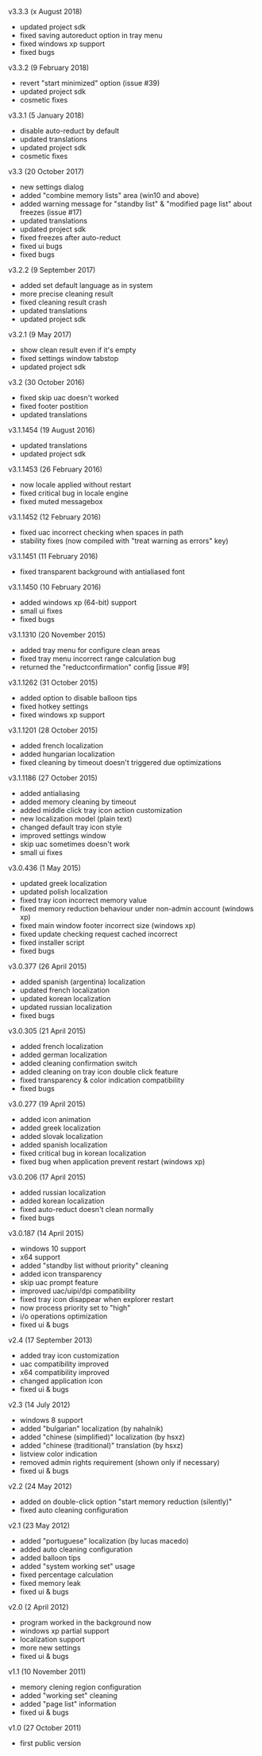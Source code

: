 v3.3.3 (x August 2018)
- updated project sdk
- fixed saving autoreduct option in tray menu
- fixed windows xp support
- fixed bugs

v3.3.2 (9 February 2018)
- revert "start minimized" option (issue #39)
- updated project sdk
- cosmetic fixes

v3.3.1 (5 January 2018)
- disable auto-reduct by default
- updated translations
- updated project sdk
- cosmetic fixes

v3.3 (20 October 2017)
- new settings dialog
- added "combine memory lists" area (win10 and above)
- added warning message for "standby list" & "modified page list" about freezes (issue #17)
- updated translations
- updated project sdk
- fixed freezes after auto-reduct
- fixed ui bugs
- fixed bugs

v3.2.2 (9 September 2017)
- added set default language as in system
- more precise cleaning result
- fixed cleaning result crash
- updated translations
- updated project sdk

v3.2.1 (9 May 2017)
- show clean result even if it's empty
- fixed settings window tabstop
- updated project sdk

v3.2 (30 October 2016)
- fixed skip uac doesn't worked
- fixed footer postition
- updated translations

v3.1.1454 (19 August 2016)
- updated translations
- updated project sdk

v3.1.1453 (26 February 2016)
- now locale applied without restart
- fixed critical bug in locale engine
- fixed muted messagebox

v3.1.1452 (12 February 2016)
- fixed uac incorrect checking when spaces in path
- stability fixes (now compiled with "treat warning as errors" key)

v3.1.1451 (11 February 2016)
- fixed transparent background with antialiased font

v3.1.1450 (10 February 2016)
- added windows xp (64-bit) support
- small ui fixes
- fixed bugs

v3.1.1310 (20 November 2015)
- added tray menu for configure clean areas
- fixed tray menu incorrect range calculation bug
- returned the "reductconfirmation" config [issue #9]

v3.1.1262 (31 October 2015)
- added option to disable balloon tips
- fixed hotkey settings
- fixed windows xp support

v3.1.1201 (28 October 2015)
- added french localization
- added hungarian localization
- fixed cleaning by timeout doesn't triggered due optimizations

v3.1.1186 (27 October 2015)
- added antialiasing
- added memory cleaning by timeout
- added middle click tray icon action customization
- new localization model (plain text)
- changed default tray icon style
- improved settings window
- skip uac sometimes doesn't work
- small ui fixes

v3.0.436 (1 May 2015)
- updated greek localization
- updated polish localization
- fixed tray icon incorrect memory value
- fixed memory reduction behaviour under non-admin account (windows xp)
- fixed main window footer incorrect size (windows xp)
- fixed update checking request cached incorrect
- fixed installer script
- fixed bugs

v3.0.377 (26 April 2015)
- added spanish (argentina) localization
- updated french localization
- updated korean localization
- updated russian localization
- fixed bugs

v3.0.305 (21 April 2015)
- added french localization
- added german localization
- added cleaning confirmation switch
- added cleaning on tray icon double click feature
- fixed transparency & color indication compatibility
- fixed bugs

v3.0.277 (19 April 2015)
- added icon animation
- added greek localization
- added slovak localization
- added spanish localization
- fixed critical bug in korean localization
- fixed bug when application prevent restart (windows xp)

v3.0.206 (17 April 2015)
- added russian localization
- added korean localization
- fixed auto-reduct doesn't clean normally
- fixed bugs

v3.0.187 (14 April 2015)
- windows 10 support
- x64 support
- added "standby list without priority" cleaning
- added icon transparency
- skip uac prompt feature
- improved uac/uipi/dpi compatibility
- fixed tray icon disappear when explorer restart
- now process priority set to "high"
- i/o operations optimization
- fixed ui & bugs

v2.4 (17 September 2013)
- added tray icon customization
- uac compatibility improved
- x64 compatibility improved
- changed application icon
- fixed ui & bugs

v2.3 (14 July 2012)
- windows 8 support
- added "bulgarian" localization (by nahalnik)
- added "chinese (simplified)" localization (by hsxz)
- added "chinese (traditional)" translation (by hsxz)
- listview color indication
- removed admin rights requirement (shown only if necessary)
- fixed ui & bugs

v2.2 (24 May 2012)
- added on double-click option "start memory reduction (silently)"
- fixed auto cleaning configuration

v2.1 (23 May 2012)
- added "portuguese" localization (by lucas macedo)
- added auto cleaning configuration
- added balloon tips
- added "system working set" usage
- fixed percentage calculation
- fixed memory leak
- fixed ui & bugs

v2.0 (2 April 2012)
- program worked in the background now
- windows xp partial support
- localization support
- more new settings
- fixed ui & bugs

v1.1 (10 November 2011)
- memory clening region configuration
- added "working set" cleaning
- added "page list" information
- fixed ui & bugs

v1.0 (27 October 2011)
- first public version

